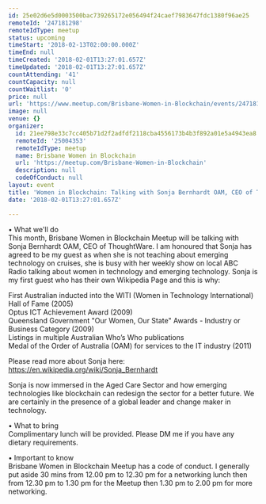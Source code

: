 ```yaml
---
id: 25e02d6e5d0003500bac739265172e056494f24caef7983647fdc1380f96ae25
remoteId: '247181298'
remoteIdType: meetup
status: upcoming
timeStart: '2018-02-13T02:00:00.000Z'
timeEnd: null
timeCreated: '2018-02-01T13:27:01.657Z'
timeUpdated: '2018-02-01T13:27:01.657Z'
countAttending: '41'
countCapacity: null
countWaitlist: '0'
price: null
url: 'https://www.meetup.com/Brisbane-Women-in-Blockchain/events/247181298/'
image: null
venue: {}
organizer:
  id: 21ee798e33c7cc405b71d2f2adfdf2118cba4556173b4b3f892a01e5a4943ea8
  remoteId: '25004353'
  remoteIdType: meetup
  name: Brisbane Women in Blockchain
  url: 'https://meetup.com/Brisbane-Women-in-Blockchain'
  description: null
  codeOfConduct: null
layout: event
title: 'Women in Blockchain: Talking with Sonja Bernhardt OAM, CEO of ThoughtWare'
date: '2018-02-01T13:27:01.657Z'

---
```

<p>• What we'll do<br/>This month, Brisbane Women in Blockchain Meetup will be talking with Sonja Bernhardt OAM, CEO of ThoughtWare. I am honoured that Sonja has agreed to be my guest as when she is not teaching about emerging technology on cruises, she is busy with her weekly show on local ABC Radio talking about women in technology and emerging technology. Sonja is my first guest who has their own Wikipedia Page and this is why:</p> <p>First Australian inducted into the WITI (Women in Technology International) Hall of Fame (2005)<br/>Optus ICT Achievement Award (2009)<br/>Queensland Government "Our Women, Our State" Awards - Industry or Business Category (2009)<br/>Listings in multiple Australian Who’s Who publications<br/>Medal of the Order of Australia (OAM) for services to the IT industry (2011)</p> <p>Please read more about Sonja here: <a href="https://en.wikipedia.org/wiki/Sonja_Bernhardt" class="linkified">https://en.wikipedia.org/wiki/Sonja_Bernhardt</a></p> <p>Sonja is now immersed in the Aged Care Sector and how emerging technologies like blockchain can redesign the sector for a better future. We are certainly in the presence of a global leader and change maker in technology.</p> <p>• What to bring<br/>Complimentary lunch will be provided. Please DM me if you have any dietary requirements.</p> <p>• Important to know<br/>Brisbane Women in Blockchain Meetup has a code of conduct. I generally put aside 30 mins from 12.00 pm to 12.30 pm for a networking lunch then from 12.30 pm to 1.30 pm for the Meetup then 1.30 pm to 2.00 pm for more networking.</p>
